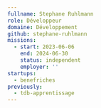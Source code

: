 ```yaml
---
fullname: Stephane Ruhlmann
role: Développeur
domaine: Développement
github: stephane-ruhlmann
missions:
  - start: 2023-06-06
    end: 2024-06-30
    status: independent
    employer: ''
startups:
  - benefriches
previously:
  - tdb-apprentissage
---
```

